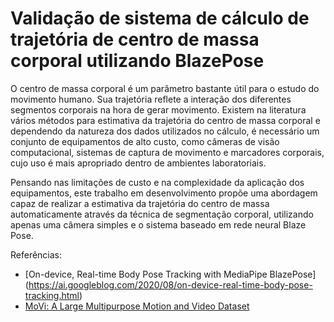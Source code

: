 # Validação de sistema de cálculo de trajetória de centro de massa corporal utilizando BlazePose

O centro de massa corporal é um parâmetro bastante útil para o estudo do movimento humano. Sua trajetória reflete a interação dos diferentes segmentos corporais na hora de gerar movimento. Existem na literatura vários métodos para estimativa da trajetória do centro de massa corporal e dependendo da natureza dos dados utilizados no cálculo, é necessário um conjunto de equipamentos de alto custo, como câmeras de visão computacional, sistemas de captura de movimento e marcadores corporais, cujo uso é mais apropriado dentro de ambientes laboratoriais. 

Pensando nas limitações de custo e na complexidade da aplicação dos equipamentos, este trabalho em desenvolvimento propõe uma abordagem capaz de realizar a estimativa da trajetória do centro de massa automaticamente através da técnica de segmentação corporal, utilizando apenas uma câmera simples e o sistema baseado em rede neural Blaze Pose.

Referências: 

- [On-device, Real-time Body Pose Tracking with MediaPipe BlazePose] (https://ai.googleblog.com/2020/08/on-device-real-time-body-pose-tracking.html)
- [MoVi: A Large Multipurpose Motion and Video Dataset](https://dataverse.scholarsportal.info/dataset.xhtml?persistentId=doi:10.5683/SP2/JRHDRN)


